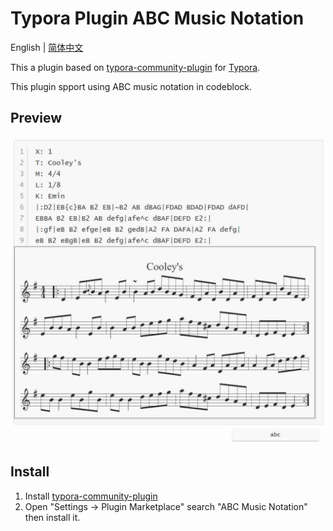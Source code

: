 # Typora Plugin ABC Music Notation

English | [简体中文](./README.zh-CN.md)

This a plugin based on [typora-community-plugin][core] for [Typora](https://typora.io).

This plugin spport using ABC music notation in codeblock.



## Preview

![](./docs/assets/base.jpg)



## Install

1. Install [typora-community-plugin][core]
2. Open "Settings -> Plugin Marketplace" search "ABC Music Notation" then install it.



[core]: https://github.com/typora-community-plugin/typora-community-plugin
